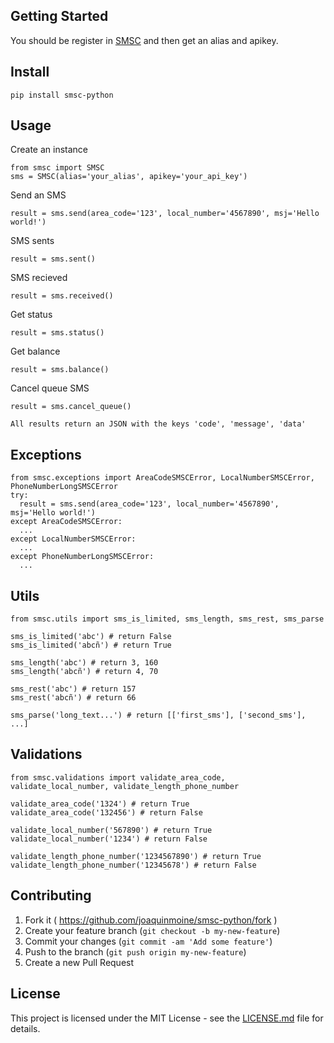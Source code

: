 ## Getting Started
You should be register in [SMSC](https://www.smsc.com.ar/usuario/iniciar/) and then get an alias and apikey. 

## Install
```
pip install smsc-python
```

## Usage
Create an instance
```
from smsc import SMSC
sms = SMSC(alias='your_alias', apikey='your_api_key')
```

Send an SMS
```
result = sms.send(area_code='123', local_number='4567890', msj='Hello world!')
```

SMS sents
```
result = sms.sent()
```

SMS recieved
```
result = sms.received()
```

Get status
```
result = sms.status()
```

Get balance
```
result = sms.balance()
```

Cancel queue SMS
```
result = sms.cancel_queue()
```

`All results return an JSON with the keys 'code', 'message', 'data'`

## Exceptions
``` 
from smsc.exceptions import AreaCodeSMSCError, LocalNumberSMSCError, PhoneNumberLongSMSCError
try:
  result = sms.send(area_code='123', local_number='4567890', msj='Hello world!')
except AreaCodeSMSCError:
  ...
except LocalNumberSMSCError:
  ...
except PhoneNumberLongSMSCError:
  ...
```

## Utils
``` 
from smsc.utils import sms_is_limited, sms_length, sms_rest, sms_parse

sms_is_limited('abc') # return False
sms_is_limited('abcñ') # return True

sms_length('abc') # return 3, 160
sms_length('abcñ') # return 4, 70

sms_rest('abc') # return 157
sms_rest('abcñ') # return 66

sms_parse('long_text...') # return [['first_sms'], ['second_sms'], ...]
```

## Validations
```
from smsc.validations import validate_area_code, validate_local_number, validate_length_phone_number

validate_area_code('1324') # return True
validate_area_code('132456') # return False

validate_local_number('567890') # return True
validate_local_number('1234') # return False

validate_length_phone_number('1234567890') # return True
validate_length_phone_number('12345678') # return False
```

## Contributing
1. Fork it ( https://github.com/joaquinmoine/smsc-python/fork )
2. Create your feature branch (`git checkout -b my-new-feature`)
3. Commit your changes (`git commit -am 'Add some feature'`)
4. Push to the branch (`git push origin my-new-feature`)
5. Create a new Pull Request

## License
This project is licensed under the MIT License - see the [LICENSE.md](LICENSE.md) file for details.

